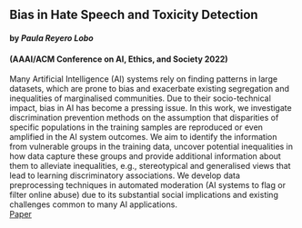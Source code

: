 ## Bias in Hate Speech and Toxicity Detection
#### by _Paula Reyero Lobo_ 
#### (AAAI/ACM Conference on AI, Ethics, and Society 2022)
Many Artificial Intelligence (AI) systems rely on finding patterns in large datasets, which are prone to bias and exacerbate existing segregation and inequalities of marginalised communities. Due to their socio-technical impact, bias in AI has become a pressing issue. In this work, we investigate discrimination prevention methods on the assumption that disparities of specific populations in the training samples are reproduced or even amplified in the AI system outcomes. We aim to identify the information from vulnerable groups in the training data, uncover potential inequalities in how data capture these groups and provide additional information about them to alleviate inequalities, e.g., stereotypical and generalised views that lead to learning discriminatory associations. We develop data preprocessing techniques in automated moderation (AI systems to flag or filter online abuse) due to its substantial social implications and existing challenges common to many AI applications.
\
[Paper](https://github.com/nobias-project/Publications/blob/main/lobo2022bias.pdf)
